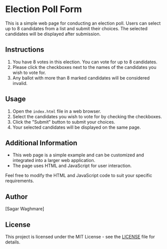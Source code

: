 # Election Poll Form

This is a simple web page for conducting an election poll. Users can select up to 8 candidates from a list and submit their choices. The selected candidates will be displayed after submission.

## Instructions

1. You have 8 votes in this election. You can vote for up to 8 candidates.
2. Please click the checkboxes next to the names of the candidates you wish to vote for.
3. Any ballot with more than 8 marked candidates will be considered invalid.

## Usage

1. Open the `index.html` file in a web browser.
2. Select the candidates you wish to vote for by checking the checkboxes.
3. Click the "Submit" button to submit your choices.
4. Your selected candidates will be displayed on the same page.

## Additional Information

- This web page is a simple example and can be customized and integrated into a larger web application.
- The page uses HTML and JavaScript for user interaction.

Feel free to modify the HTML and JavaScript code to suit your specific requirements.

## Author

[Sagar Waghmare]

## License

This project is licensed under the MIT License - see the [LICENSE](LICENSE) file for details.
